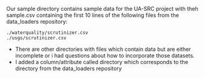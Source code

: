 Our sample directory contains sample data for the UA-SRC project
with theh sample.csv containing the first 10 lines of the following files
from the data_loaders repository:

```
./waterquality/scrutinizer.csv
./usgs/scrutinizer.csv
```

  * There are other directories with files which contain data but are either incomplete
or i had questions about how to incorporate those datasets.
  * I added a column/attribute called directory which corresponds to the directory from the
data_loaders repository
